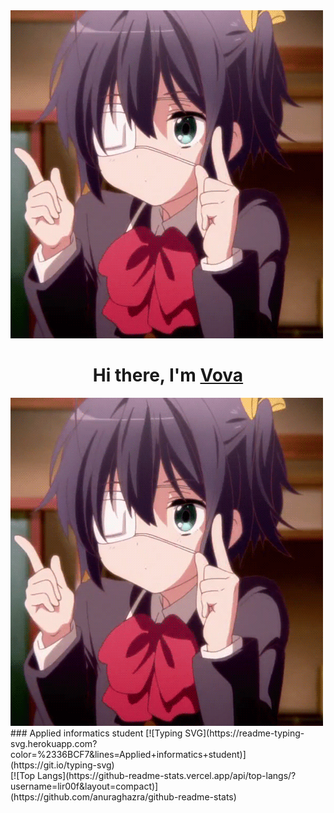 <img src="https://github.com/0mistakes/0mistakes/blob/main/ad.gif" alt="">
<h1 align="center">Hi there, I'm
<a href="https://vk.com/fxmusthave" target="_blank">Vova</a> 
</h1>
<img src="https://github.com/0mistakes/0mistakes/blob/main/ad.gif" alt="">
### Applied informatics student
[![Typing SVG](https://readme-typing-svg.herokuapp.com?color=%2336BCF7&lines=Applied+informatics+student)](https://git.io/typing-svg)
<br>
[![Top Langs](https://github-readme-stats.vercel.app/api/top-langs/?username=lir00f&layout=compact)](https://github.com/anuraghazra/github-readme-stats)

